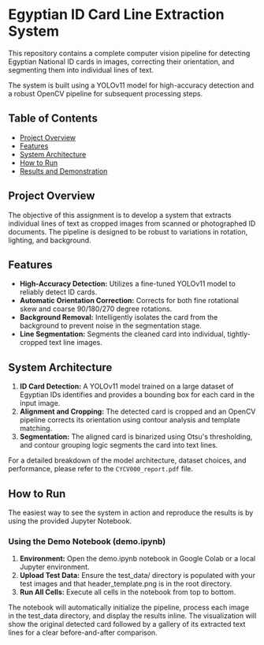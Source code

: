   # Egyptian ID Card Line Extraction System

This repository contains a complete computer vision pipeline for detecting Egyptian National ID cards in images, correcting their orientation, and segmenting them into individual lines of text.

The system is built using a YOLOv11 model for high-accuracy detection and a robust OpenCV pipeline for subsequent processing steps.

## Table of Contents
- [Project Overview](#project-overview)
- [Features](#features)
- [System Architecture](#system-architecture)
- [How to Run](#how-to-run)
- [Results and Demonstration](#results-and-demonstration)

## Project Overview

The objective of this assignment is to develop a system that extracts individual lines of text as cropped images from scanned or photographed ID documents. The pipeline is designed to be robust to variations in rotation, lighting, and background.

## Features

- **High-Accuracy Detection:** Utilizes a fine-tuned YOLOv11 model to reliably detect ID cards.
- **Automatic Orientation Correction:** Corrects for both fine rotational skew and coarse 90/180/270 degree rotations.
- **Background Removal:** Intelligently isolates the card from the background to prevent noise in the segmentation stage.
- **Line Segmentation:** Segments the cleaned card into individual, tightly-cropped text line images.

## System Architecture

1.  **ID Card Detection:** A YOLOv11 model trained on a large dataset of Egyptian IDs identifies and provides a bounding box for each card in the input image.
2.  **Alignment and Cropping:** The detected card is cropped and an OpenCV pipeline corrects its orientation using contour analysis and template matching.
3.  **Segmentation:** The aligned card is binarized using Otsu's thresholding, and contour grouping logic segments the card into text lines.

For a detailed breakdown of the model architecture, dataset choices, and performance, please refer to the `CYCV000_report.pdf` file.

## How to Run

The easiest way to see the system in action and reproduce the results is by using the provided Jupyter Notebook.

### Using the Demo Notebook (demo.ipynb)

1. **Environment:** Open the demo.ipynb notebook in Google Colab or a local Jupyter environment.
2. **Upload Test Data:** Ensure the test_data/ directory is populated with your test images and that header_template.png is in the root directory.
3. **Run All Cells:** Execute all cells in the notebook from top to bottom.

The notebook will automatically initialize the pipeline, process each image in the test_data directory, and display the results inline. The visualization will show the original detected card followed by a gallery of its extracted text lines for a clear before-and-after comparison.

